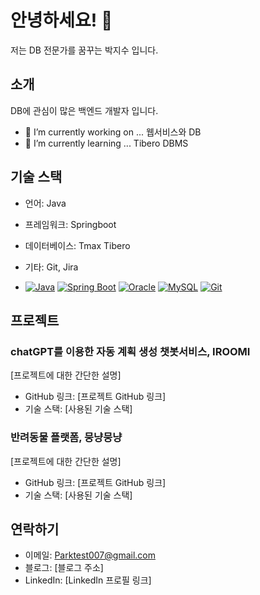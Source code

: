 
<!--
**junglegym999/junglegym999** is a ✨ _special_ ✨ repository because its `README.md` (this file) appears on your GitHub profile.

Here are some ideas to get you started:

- 🔭 I’m currently working on ...
- 🌱 I’m currently learning ...
- 👯 I’m looking to collaborate on ...
- 🤔 I’m looking for help with ...
- 💬 Ask me about ...
- 📫 How to reach me: ...
- 😄 Pronouns: ...
- ⚡ Fun fact: ...
-->


# 안녕하세요! 👋 
저는 DB 전문가를 꿈꾸는 박지수 입니다.

## 소개

DB에 관심이 많은 백엔드 개발자 입니다.
- 🔭 I’m currently working on ... 웹서비스와 DB
- 🌱 I’m currently learning ... Tibero DBMS


## 기술 스택

- 언어: Java
- 프레임워크: Springboot
- 데이터베이스: Tmax Tibero
- 기타: Git, Jira

- [![Java](https://img.shields.io/badge/Java-%23ED8B00.svg?style=flat&logo=java&logoColor=white)](https://www.java.com)
[![Spring Boot](https://img.shields.io/badge/Spring%20Boot-%236DB33F.svg?style=flat&logo=spring&logoColor=white)](https://spring.io/projects/spring-boot)
[![Oracle](https://img.shields.io/badge/Oracle-%23F80000.svg?style=flat&logo=oracle&logoColor=white)](https://www.oracle.com)
[![MySQL](https://img.shields.io/badge/MySQL-%234479A1.svg?style=flat&logo=mysql&logoColor=white)](https://www.mysql.com)
[![Git](https://img.shields.io/badge/Git-%23F05032.svg?style=flat&logo=git&logoColor=white)](https://git-scm.com)

## 프로젝트

### chatGPT를 이용한 자동 계획 생성 챗봇서비스, IROOMI

[프로젝트에 대한 간단한 설명]

- GitHub 링크: [프로젝트 GitHub 링크]
- 기술 스택: [사용된 기술 스택]

### 반려동물 플랫폼, 뭉냥뭉냥

[프로젝트에 대한 간단한 설명]

- GitHub 링크: [프로젝트 GitHub 링크]
- 기술 스택: [사용된 기술 스택]

## 연락하기

- 이메일: Parktest007@gmail.com
- 블로그: [블로그 주소]
- LinkedIn: [LinkedIn 프로필 링크]

